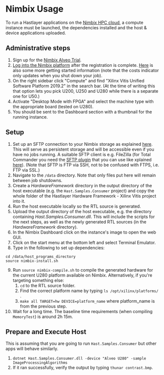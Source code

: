 # Nimbix Usage



To run a Hastlayer applications on the [Nimbix HPC cloud](https://www.nimbix.net/), a compute instance must be launched, the dependencies installed and the host & device applications uploaded.


## Administrative steps

1. Sign up for the [Nimbix Alveo Trial](https://www.nimbix.net/alveotrial).
2. [Log into the Nimbix platform](https://platform.jarvice.com/) after the registration is complete. [Here](https://support.nimbix.net/hc/en-us/articles/360035258971-Getting-Started-With-Alveo-Trial) is also some more getting started information (note that the costs indicator only updates when you shut down your job).
3. On the right sidebar click "Compute" and find "Xilinx Vitis Unified Software Platform 2019.2" in the search bar. (At the time of writing this that option lets you pick U200, U250 and U280 while there is a separate one for U50.)
4. Activate "Desktop Mode with FPGA" and select the machine type with the appropriate board (tested on U280).
5. You should be sent to the Dashboard section with a thumbnail for the running instance.


## Setup

1. Set up an SFTP connection to your Nimbix storage as explained [here](https://support.nimbix.net/hc/en-us/articles/115000157983-How-to-Upload-Data-to-JARVICE-using-SFTP). This will serve as persistent storage and will be accessible even if you have no jobs running. A suitable SFTP client is e.g. FileZilla (for Total Commander you need the [SFTP plugin](https://www.ghisler.com/plugins.htm) that you can use like xplained [here](https://webhosting.platon.org/article.php?support::totalcommander)). (Note that SFTP is FTP via SSH, not to be confused with FTPS, i.e. FTP via SSL.)
2. Navigate to the `/data` directory. Note that only files put here will remain between job shutdowns.
3. Create a *HardwareFramework* directory in the output directory of the host executable (e.g. the `Hast.Samples.Consumer` project) and copy the whole folder of the Hastlayer Hardware Framework - Xilinx Vitis project into it.
4. Run the host executable locally so the RTL source is generated.
5. Upload the output directory of the host executable, e.g. the directory containing *Hast.Samples.Consumer.dll*. This will include the scripts for the next steps, as well as the newly generated RTL sources (in the *HardwareFramework* directory).
6. In the Nimbix Dashboard click on the instance's image to open the web GUI.
7. Click on the start menu at the bottom left and select Terminal Emulator.
8. Type in the following to set up dependencies:
```
cd /data/host_programs_directory
source nimbix-install.sh
```
9. Run `source nimbix-compile.sh` to compile the generated hardware for the current U280 platform available on Nimbix. Alternatively, if you're targeting something else:
    1. `cd` to the RTL source folder.
    2. Find the correct platform name by typing `ls /opt/xilinx/platforms/` .
    3. `make all TARGET=hw DEVICE=platform_name` where platform_name is from the previous step.
10. Wait for a long time. The baseline time requirements (when compiling `MemoryTest`) is around 2h 15m.


## Prepare and Execute Host

This is assuming that you are going to run `Hast.Samples.Consumer` but other apps will behave similarly.
1. `dotnet Hast.Samples.Consumer.dll -device "Alveo U280" -sample ImageProcessingAlgorithms`
3. If it ran successfully, verify the output by typing `thunar contrast.bmp`.
